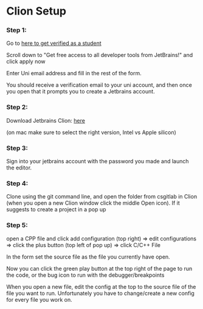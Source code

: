 
# Clion Setup

### Step 1:
Go to [here to get verified as a student](https://www.jetbrains.com/community/education/#students/)

Scroll down to "Get free access to all developer tools from JetBrains!" and click apply now

Enter Uni email address and fill in the rest of the form.

You should receive a verification email to your uni account, and then once you open that it prompts you to create a Jetbrains account.

### Step 2:
Download Jetbrains Clion:
[here](https://www.jetbrains.com/clion/download/)

(on mac make sure to select the right version, Intel vs Apple silicon)

### Step 3:
Sign into your jetbrains account with the password you made and launch the editor.

### Step 4:
Clone using the git command line, and open the folder from csgitlab in Clion (when you open a new Clion window click the middle Open icon). If it suggests to create a project in a pop up 

### Step 5: 
open a CPP file and click
  add configuration (top right) =>
  edit configurations => 
  click the plus button (top left of pop up) => 
  click C/C++ File

In the form set the source file as the file you currently have open.

Now you can click the green play button at the top right of the page to run the code, or the bug icon to run with the debugger/breakpoints

When you open a new file, edit the config at the top to the source file of the file you want to run. Unfortunately you have to change/create a new config for every file you work on.
